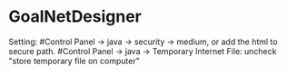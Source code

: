 GoalNetDesigner
===============
Setting:
#Control Panel -> java -> security -> medium, or add the html to secure path.
#Control Panel -> java -> Temporary Internet File: uncheck "store temporary file on computer"